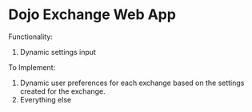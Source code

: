# Dojo Exchange Web App

Functionality:
1. Dynamic settings input

To Implement:
1. Dynamic user preferences for each exchange based on the settings created for the exchange.
2. Everything else
